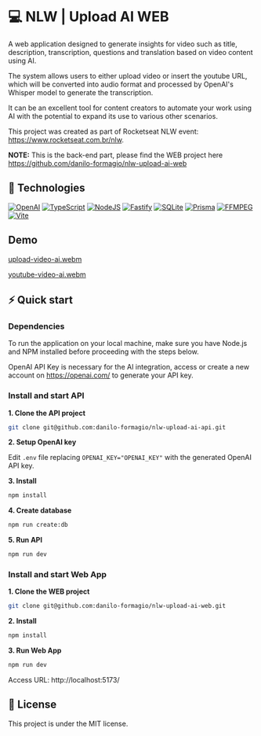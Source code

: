 # 💻 NLW | Upload AI WEB

A web application designed to generate insights for video such as title, description, transcription, questions and translation based on video content using AI.

The system allows users to either upload video or insert the youtube URL, which will be converted into audio format and processed by OpenAI's Whisper model to generate the transcription.

It can be an excellent tool for content creators to automate your work using AI with the potential to expand its use to various other scenarios.

This project was created as part of Rocketseat NLW event: https://www.rocketseat.com.br/nlw.

**NOTE:** This is the back-end part, please find the WEB project here https://github.com/danilo-formagio/nlw-upload-ai-web

## 🧪 Technologies
[![OpenAI](https://img.shields.io/badge/OpenAI-412991.svg?style=for-the-badge&logo=OpenAI&logoColor=white)](https://openai.com/)
[![TypeScript](https://img.shields.io/badge/typescript-%23007ACC.svg?style=for-the-badge&logo=typescript&logoColor=white)](https://www.typescriptlang.org/)
[![NodeJS](https://img.shields.io/badge/node.js-6DA55F?style=for-the-badge&logo=node.js&logoColor=white)](https://nodejs.org/en)
[![Fastify](https://img.shields.io/badge/fastify-%23000000.svg?style=for-the-badge&logo=fastify&logoColor=white)](https://fastify.dev/)
[![SQLite](https://img.shields.io/badge/sqlite-%2307405e.svg?style=for-the-badge&logo=sqlite&logoColor=white)](https://sqlite.org/)
[![Prisma](https://img.shields.io/badge/Prisma-3982CE?style=for-the-badge&logo=Prisma&logoColor=white)](https://www.prisma.io/)
[![FFMPEG](https://img.shields.io/badge/FFmpeg-007808.svg?style=for-the-badge&logo=FFmpeg&logoColor=white)](https://ffmpegwasm.netlify.app/)
[![Vite](https://img.shields.io/badge/vite-%23646CFF.svg?style=for-the-badge&logo=vite&logoColor=white)](https://vitejs.dev/)

## Demo

[upload-video-ai.webm](https://github.com/danilo-formagio/nlw-upload-ai-web/assets/5075904/517b0a35-df7b-4381-995c-fcad77c1eb99)

[youtube-video-ai.webm](https://github.com/danilo-formagio/nlw-upload-ai-web/assets/5075904/60c271c1-ba40-4c9b-8fe1-0cbbb7bb8f2a)

## ⚡️ Quick start

### Dependencies

To run the application on your local machine, make sure you have Node.js and NPM installed before proceeding with the steps below.

OpenAI API Key is necessary for the AI integration, access or create a new account on https://openai.com/ to generate your API key.

### Install and start API

**1. Clone the API project**
```bash
git clone git@github.com:danilo-formagio/nlw-upload-ai-api.git
```

**2. Setup OpenAI key**

Edit `.env` file replacing `OPENAI_KEY="OPENAI_KEY"` with the generated OpenAI API key.

**3. Install**
```bash
npm install
```

**4. Create database**
```bash
npm run create:db
```

**5. Run API**
```bash
npm run dev
```

### Install and start Web App

**1. Clone the WEB project**
```bash
git clone git@github.com:danilo-formagio/nlw-upload-ai-web.git
```

**2. Install**
```bash
npm install
```

**3. Run Web App**
```bash
npm run dev
```

Access URL: http://localhost:5173/

## 📖 License

This project is under the MIT license.

